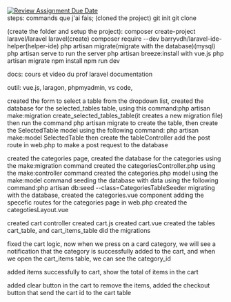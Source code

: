 [![Review Assignment Due Date](https://classroom.github.com/assets/deadline-readme-button-24ddc0f5d75046c5622901739e7c5dd533143b0c8e959d652212380cedb1ea36.svg)](https://classroom.github.com/a/r0yr3kAI)
</br>
steps:
commands que j'ai fais;
(cloned the project)
git init
git clone

(create the folder and setup the project):
composer create-project laravel/laravel laravel(create)
composer require --dev barryvdh/laravel-ide-helper(helper-ide)
php artisan migrate(migrate with the database)(mysql)
php artisan serve to run the server
php artisan breeze:install with vue.js
php artisan migrate
npm install
npm run dev

docs:
cours et video du prof
laravel documentation


outil:
vue.js,
laragon,
phpmyadmin,
vs code,

created the form to select a table from the dropdown list,
created the database for the selected_tables table,
using this command:php artisan make:migration create_selected_tables_table(it creates a new migration file)
then  run the command php artisan migrate to create the table,
then  create the SelectedTable model using the following command:
php artisan make:model SelectedTable
then  create the tableController
add the post route in web.php to make a post request to the database

created the categories page,
created the database for the categories using the make:migration command
created the categoriesController.php using the make:controller command
created the categories.php model using the make:model command
seeding the database with data using the following command:php artisan db:seed --class=CategoriesTableSeeder
migrating with the database,
created the categories.vue component
adding the specefic routes for the categories page in web.php
created the categotiesLayout.vue

created cart controller
created cart.js
created cart.vue 
created the tables cart_table, and cart_items_table
did the migrations

fixed the cart logic, 
now when we press on a card category, we will see a notification that the category is successfully added to the cart, and when we open the cart_items table, we can see the category_id

added items successfully to cart,
show the total of items in the cart


added clear button in the cart to remove the items,
added the checkout button that send the cart id to the cart table





